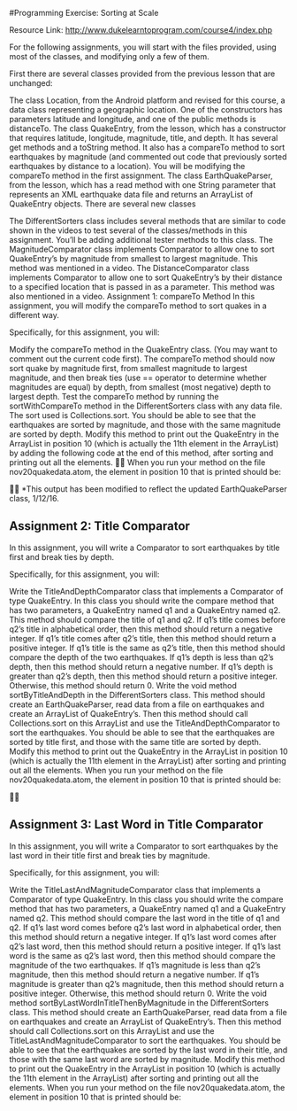 #Programming Exercise: Sorting at Scale

Resource Link: http://www.dukelearntoprogram.com/course4/index.php

For the following assignments, you will start with the files provided, using most of the classes, and modifying only a few of them.

First there are several classes provided from the previous lesson that are unchanged:

The class Location, from the Android platform and revised for this course, a data class representing a geographic location. One of the constructors has parameters latitude and longitude, and one of the public methods is distanceTo.
The class QuakeEntry, from the lesson, which has a constructor that requires latitude, longitude, magnitude, title, and depth. It has several get methods and a toString method. It also has a compareTo method to sort earthquakes by magnitude (and commented out code that previously sorted earthquakes by distance to a location). You will be modifying the compareTo method in the first assignment.
The class EarthQuakeParser, from the lesson, which has a read method with one String parameter that represents an XML earthquake data file and returns an ArrayList of QuakeEntry objects.
There are several new classes

The DifferentSorters class includes several methods that are similar to code shown in the videos to test several of the classes/methods in this assignment. You’ll be adding additional tester methods to this class.
The MagnitudeComparator class implements Comparator to allow one to sort QuakeEntry’s by magnitude from smallest to largest magnitude. This method was mentioned in a video.
The DistanceComparator class implements Comparator to allow one to sort QuakeEntry’s by their distance to a specified location that is passed in as a parameter. This method was also mentioned in a video.
Assignment 1: compareTo Method
In this assignment, you will modify the compareTo method to sort quakes in a different way.

Specifically, for this assignment, you will:

Modify the compareTo method in the QuakeEntry class. (You may want to comment out the current code first). The compareTo method should now sort quake by magnitude first, from smallest magnitude to largest magnitude, and then break ties (use == operator to determine whether magnitudes are equal) by depth, from smallest (most negative) depth to largest depth.
Test the compareTo method by running the sortWithCompareTo method in the DifferentSorters class with any data file. The sort used is Collections.sort. You should be able to see that the earthquakes are sorted by magnitude, and those with the same magnitude are sorted by depth. Modify this method to print out the QuakeEntry in the ArrayList in position 10 (which is actually the 11th element in the ArrayList) by adding the following code at the end of this method, after sorting and printing out all the elements.

When you run your method on the file nov20quakedata.atom, the element in position 10 that is printed should be:


*This output has been modified to reflect the updated EarthQuakeParser class, 1/12/16.


## Assignment 2: Title Comparator

In this assignment, you will write a Comparator to sort earthquakes by title first and break ties by depth.

Specifically, for this assignment, you will:

Write the TitleAndDepthComparator class that implements a Comparator of type QuakeEntry. In this class you should write the compare method that has two parameters, a QuakeEntry named q1 and a QuakeEntry named q2. This method should compare the title of q1 and q2. If q1’s title comes before q2’s title in alphabetical order, then this method should return a negative integer. If q1’s title comes after q2’s title, then this method should return a positive integer. If q1’s title is the same as q2’s title, then this method should compare the depth of the two earthquakes. If q1’s depth is less than q2’s depth, then this method should return a negative number. If q1’s depth is greater than q2’s depth, then this method should return a positive integer. Otherwise, this method should return 0.
Write the void method sortByTitleAndDepth in the DifferentSorters class. This method should create an EarthQuakeParser, read data from a file on earthquakes and create an ArrayList of QuakeEntry’s. Then this method should call Collections.sort on this ArrayList and use the TitleAndDepthComparator to sort the earthquakes. You should be able to see that the earthquakes are sorted by title first, and those with the same title are sorted by depth. Modify this method to print out the QuakeEntry in the ArrayList in position 10 (which is actually the 11th element in the ArrayList) after sorting and printing out all the elements.
When you run your method on the file nov20quakedata.atom, the element in position 10 that is printed should be:


## Assignment 3: Last Word in Title Comparator

In this assignment, you will write a Comparator to sort earthquakes by the last word in their title first and break ties by magnitude.

Specifically, for this assignment, you will:

Write the TitleLastAndMagnitudeComparator class that implements a Comparator of type QuakeEntry. In this class you should write the compare method that has two parameters, a QuakeEntry named q1 and a QuakeEntry named q2. This method should compare the last word in the title of q1 and q2. If q1’s last word comes before q2’s last word in alphabetical order, then this method should return a negative integer. If q1’s last word comes after q2’s last word, then this method should return a positive integer. If q1’s last word is the same as q2’s last word, then this method should compare the magnitude of the two earthquakes. If q1’s magnitude is less than q2’s magnitude, then this method should return a negative number. If q1’s magnitude is greater than q2’s magnitude, then this method should return a positive integer. Otherwise, this method should return 0.
Write the void method sortByLastWordInTitleThenByMagnitude in the DifferentSorters class. This method should create an EarthQuakeParser, read data from a file on earthquakes and create an ArrayList of QuakeEntry’s. Then this method should call Collections.sort on this ArrayList and use the TitleLastAndMagnitudeComparator to sort the earthquakes. You should be able to see that the earthquakes are sorted by the last word in their title, and those with the same last word are sorted by magnitude. Modify this method to print out the QuakeEntry in the ArrayList in position 10 (which is actually the 11th element in the ArrayList) after sorting and printing out all the elements.
When you run your method on the file nov20quakedata.atom, the element in position 10 that is printed should be:

